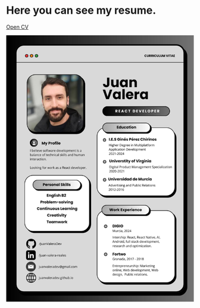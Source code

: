 # Here you can see my resume.

[Open CV](/assets/CV_JuanValera.jpg)

![CV_JuanValera.jpg](/assets/CV_JuanValera.jpg)
